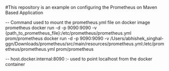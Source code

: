 #This repository is an example on configuring the Prometheus on Maven Based Application 

-- Command used to mount the prometheus.yml file on docker image prometheus 
     docker run -d -p 9090:9090 -v {path_to_prometheus_file}:/etc/prometheus/prometheus.yml prom/prometheus
    docker run -d -p 9090:9090 -v /Users/abhishek_singhal-ggn/Downloads/prometheus/src/main/resources/prometheus.yml:/etc/prometheus/prometheus.yml prom/prometheus

-- host.docker.internal:8090 :- used to point localhost from the docker container
    